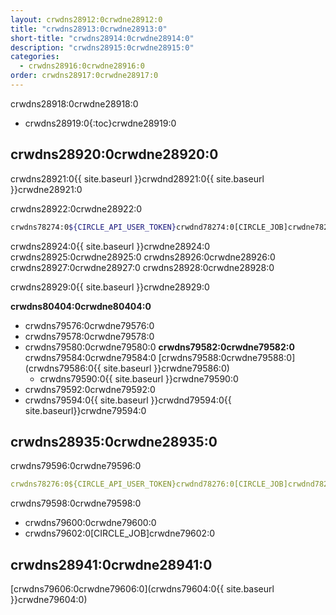```yaml
---
layout: crwdns28912:0crwdne28912:0
title: "crwdns28913:0crwdne28913:0"
short-title: "crwdns28914:0crwdne28914:0"
description: "crwdns28915:0crwdne28915:0"
categories:
  - crwdns28916:0crwdne28916:0
order: crwdns28917:0crwdne28917:0
---
```

crwdns28918:0crwdne28918:0

- crwdns28919:0{:toc}crwdne28919:0

## crwdns28920:0crwdne28920:0

crwdns28921:0{{ site.baseurl }}crwdnd28921:0{{ site.baseurl }}crwdne28921:0

crwdns28922:0crwdne28922:0

```bash
crwdns78274:0${CIRCLE_API_USER_TOKEN}crwdnd78274:0[CIRCLE_JOB]crwdne78274:0
```

crwdns28924:0{{ site.baseurl }}crwdne28924:0 crwdns28925:0crwdne28925:0 crwdns28926:0crwdne28926:0 crwdns28927:0crwdne28927:0 crwdns28928:0crwdne28928:0

crwdns28929:0{{ site.baseurl }}crwdne28929:0

**crwdns80404:0crwdne80404:0**

- crwdns79576:0crwdne79576:0
- crwdns79578:0crwdne79578:0
- crwdns79580:0crwdne79580:0 **crwdns79582:0crwdne79582:0** crwdns79584:0crwdne79584:0 [crwdns79588:0crwdne79588:0](crwdns79586:0{{ site.baseurl }}crwdne79586:0) 
    - crwdns79590:0{{ site.baseurl }}crwdne79590:0
- crwdns79592:0crwdne79592:0
- crwdns79594:0{{ site.baseurl }}crwdnd79594:0{{ site.baseurl}}crwdne79594:0

## crwdns28935:0crwdne28935:0

crwdns79596:0crwdne79596:0

```yaml
crwdns78276:0${CIRCLE_API_USER_TOKEN}crwdnd78276:0[CIRCLE_JOB]crwdnd78276:0$CIRCLE_SHA1crwdnd78276:0$CIRCLE_PROJECT_USERNAMEcrwdnd78276:0$CIRCLE_PROJECT_REPONAMEcrwdnd78276:0$CIRCLE_BRANCHcrwdne78276:0
```

crwdns79598:0crwdne79598:0

- crwdns79600:0crwdne79600:0
- crwdns79602:0[CIRCLE_JOB]crwdne79602:0

## crwdns28941:0crwdne28941:0

[crwdns79606:0crwdne79606:0](crwdns79604:0{{ site.baseurl }}crwdne79604:0)